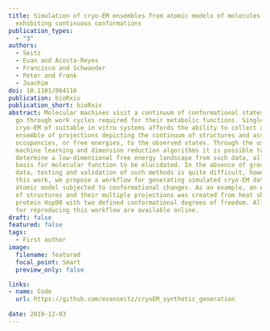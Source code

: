 ```yaml
---
title: Simulation of cryo-EM ensembles from atomic models of molecules
  exhibiting continuous conformations
publication_types:
  - "3"
authors:
  - Seitz
  - Evan and Acosta-Reyes
  - Francisco and Schwander
  - Peter and Frank
  - Joachim
doi: 10.1101/864116
publication: bioRxiv
publication_short: bioRxiv
abstract: Molecular machines visit a continuum of conformational states as they
  go through work cycles required for their metabolic functions. Single-molecule
  cryo-EM of suitable in vitro systems affords the ability to collect a large
  ensemble of projections depicting the continuum of structures and assign
  occupancies, or free energies, to the observed states. Through the use of
  machine learning and dimension reduction algorithms it is possible to
  determine a low-dimensional free energy landscape from such data, allowing the
  basis for molecular function to be elucidated. In the absence of ground truth
  data, testing and validation of such methods is quite difficult, however. In
  this work, we propose a workflow for generating simulated cryo-EM data from an
  atomic model subjected to conformational changes. As an example, an ensemble
  of structures and their multiple projections was created from heat shock
  protein Hsp90 with two defined conformational degrees of freedom. All scripts
  for reproducing this workflow are available online.
draft: false
featured: false
tags:
  - First author
image:
  filename: featured
  focal_point: Smart
  preview_only: false

links: 
- name: Code
  url: https://github.com/evanseitz/cryoEM_synthetic_generation
  
date: 2019-12-03
---
```

